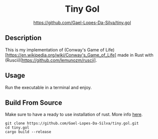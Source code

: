 <div align="center">
	<h1>Tiny Gol</h1>
    <a href="https://github.com/Gael-Lopes-Da-Silva/tiny.gol">https://github.com/Gael-Lopes-Da-Silva/tiny.gol</a>
</div>


Description
------------------------------------------------------------------

This is my implementation of (Conway's Game of Life)[https://en.wikipedia.org/wiki/Conway's_Game_of_Life] made in Rust with (Ruscii)[https://github.com/lemunozm/ruscii].


Usage
------------------------------------------------------------------

Run the executable in a terminal and enjoy.


Build From Source
------------------------------------------------------------------

Make sure to have a ready to use installation of rust. More info [here](https://www.rust-lang.org/tools/install).

~~~
git clone https://github.com/Gael-Lopes-Da-Silva/tiny.gol.git
cd tiny.gol
cargo build --release
~~~
